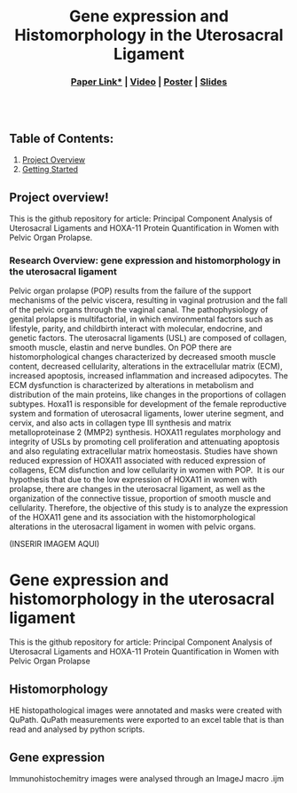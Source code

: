 <div align="center">   

# Gene expression and Histomorphology in the Uterosacral Ligament
</div>

<h3 align="center">
  <a href="https://arxiv.org/abs/2212.10156">Paper Link*</a> |
  <a href="https://www.youtube.com/watch?v=cyrxJJ_nnaQ">Video</a> |
  <a href="sources/cvpr23_uniad_poster.png">Poster</a> |
  <a href="https://opendrivelab.com/e2ead/UniAD_plenary_talk_slides.pdf">Slides</a>
</h3>

<br><br>

## Table of Contents:
1. [Project Overview](#overview)
2. [Getting Started](#start)

## Project overview! <a name="overview"></a>
This is the github repository for article: Principal Component Analysis of Uterosacral Ligaments and HOXA-11 Protein Quantification in Women with Pelvic Organ Prolapse. 

### Research Overview: gene expression and histomorphology in the uterosacral ligament
Pelvic organ prolapse (POP) results from the failure of the support mechanisms of the pelvic viscera, resulting in vaginal protrusion and the fall of the pelvic organs through the vaginal canal. The pathophysiology of genital prolapse is multifactorial, in which environmental factors such as lifestyle, parity, and childbirth interact with molecular, endocrine, and genetic factors. The uterosacral ligaments (USL) are composed of collagen, smooth muscle, elastin and nerve bundles. On POP there are histomorphological changes characterized by decreased smooth muscle content, decreased cellularity, alterations in the extracellular matrix (ECM), increased apoptosis, increased inflammation and increased adipocytes. The ECM dysfunction is characterized by alterations in metabolism and distribution of the main proteins, like changes in the proportions of collagen subtypes. 
Hoxa11 is responsible for development of the female reproductive system and formation of uterosacral ligaments, lower uterine segment, and cervix, and also acts in collagen type III synthesis and matrix metalloproteinase 2 (MMP2) synthesis. HOXA11 regulates morphology and integrity of USLs by promoting cell proliferation and attenuating apoptosis and also regulating extracellular matrix homeostasis. Studies have shown reduced expression of HOXA11 associated with reduced expression of collagens, ECM disfunction and low cellularity in women with POP. 
It is our hypothesis that due to the low expression of HOXA11 in women with prolapse, there are changes in the uterosacral ligament, as well as the organization of the connective tissue, proportion of smooth muscle and cellularity. Therefore, the objective of this study is to analyze the expression of the HOXA11 gene and its association with the histomorphological alterations in the uterosacral ligament in women with pelvic organs. 

(INSERIR IMAGEM AQUI) 


# Gene expression and histomorphology in the uterosacral ligament
This is the github repository for article: Principal Component Analysis of Uterosacral Ligaments and HOXA-11 Protein Quantification in Women with Pelvic Organ Prolapse 

## Histomorphology 
HE histopathological images were annotated and masks were created with QuPath. QuPath measurements were exported to an excel table that is than read and analysed by python scripts. 


## Gene expression
Immunohistochemitry images were analysed through an ImageJ macro .ijm
